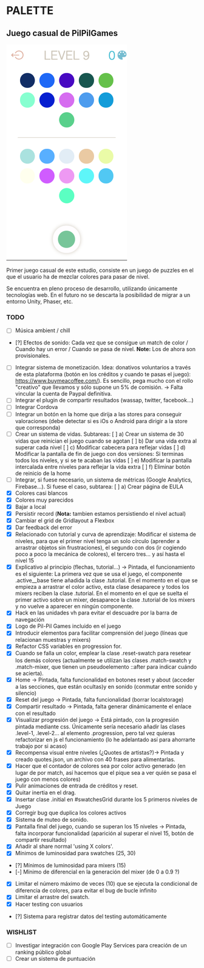 # PALETTE

## Juego casual de **PilPilGames**

![Screenshoot](./screenshoot.png)

Primer juego casual de este estudio, consiste en un juego de puzzles en el que el usuario ha de
mezclar colores para pasar de nivel.

Se encuentra en pleno proceso de desarrollo, utilizando únicamente tecnologías web. En el futuro no
se descarta la posibilidad de migrar a un entorno Unity, Phaser, etc.

### TODO

-   [ ] Música ambient / chill
-   [?] Efectos de sonido: Cada vez que se consigue un match de color / Cuando hay un error / Cuando se pasa de nivel. **Note:** Los de ahora son provisionales.
-   [ ] Integrar sistema de monetización. Idea: donativos voluntarios a través de esta plataforma (botón en los créditos y cuando te pasas el  juego): https://www.buymeacoffee.com/). Es sencillo, pega mucho con el rollo "creativo" que llevamos y sólo supone un 5% de comisión. -> Falta vincular la cuenta de Paypal definitiva.
-   [ ] Integrar el plugin de compartir resultados (wassap, twitter, facebook...)
-   [ ] Integrar Cordova
-   [ ] Integrar un botón en la home que dirija a las stores para conseguir valoraciones (debe detectar si es iOs o Android para dirigir a la store que corresponda)
-   [ ] Crear un sistema de vidas. Subtareas:
        [ ]  a) Crear un sistema de 30 vidas que reinician el juego cuando se agotan
        [ ]  b) Dar una vida extra al superar cada nivel
        [ ]  c) Modificar cabecera para reflejar vidas
        [ ]  d) Modificar la pantalla de fin de juego con dos versiones: Si terminas todos los niveles, y si se te acaban las vidas
        [ ]  e) Modificar la pantalla intercalada entre niveles para reflejar la vida extra
        [ ]  f) Eliminar botón de reinicio de la home  
-   [ ] Integrar, si fuese necesario, un sistema de métricas (Google Analytics, Firebase...). Si fuese el caso, subtarea:
        [ ]  a) Crear página de EULA
-   [x] Colores casi blancos
-   [x] Colores muy parecidos
-   [x] Bajar a local
-   [x] Persistir record (**Nota:** tambien estamos persistiendo el nivel actual)
-   [x] Cambiar el grid de Gridlayout a Flexbox
-   [x] Dar feedback del error
-   [x] Relacionado con tutorial y curva de aprendizaje: Modificar el sistema de niveles, para que
        el primer nivel tenga un solo círculo (aprender a arrastrar objetos sin frustraciones), el
        segundo con dos (ir cogiendo poco a poco la mecánica de colores), el tercero tres... y así
        hasta el nivel 15
-   [x] Explicativo al principio (flechas, tutorial...) -> Pintada, el funcionamiento es el
        siguiente: La primera vez que se usa el juego, el componente .active\_\_base tiene añadida
        la clase .tutorial. En el momento en el que se empieza a arrastrar el color activo, esta
        clase desaparece y todos los mixers reciben la clase .tutorial. En el momento en el que se
        suelta el primer activo sobre un mixer, desaparece la clase .tutorial de los mixers y no
        vuelve a aparecer en ningún componente.
-   [x] Hack en las unidades vh para evitar el descuadre por la barra de navegación
-   [x] Logo de Pil-Pil Games incluido en el juego
-   [X] Introducir elementos para facilitar comprensión del juego (líneas que relacionan muestras y mixers)
-   [x] Refactor CSS variables en progression for.
-   [x] Cuando se falla un color, emplear la clase .reset-swatch para resetear los demás colores (actualmente se utilizan las clases .match-swatch y .match-mixer, que tienen un pseudoelemento ::after para indicar cuándo se acierta).
-   [x] Home -> Pintada, falta funcionalidad en botones reset y about (acceder a las secciones, que están ocultas)y en sonido (conmutar entre sonido y silencio)
-   [x] Reset del juego -> Pintada, falta funcionalidad (borrar localstorage)
-   [x] Compartir resultado -> Pintada, falta generar dinámicamente el enlace con el resultado
-   [x] Visualizar progresión del juego -> Está pintado, con la progresión pintada mediante css. Únicamente sería necesario añadir las clases .level-1, .level-2... al elemento .progression, pero tal vez quieras refactorizar en js el funcionamiento (lo he adelantado así para ahorrarte trabajo por si acaso)
-   [x] Recompensa visual entre niveles (¿Quotes de artistas?)-> Pintada y creado quotes.json, un
        archivo con 40 frases para alimentarlas.
-   [x] Hacer que el contador de colores sea por color activo generado (en lugar de por match, así hacemos que el pique sea a ver quién se pasa el juego con menos colores)
-   [x] Pulir animaciones de entrada de créditos y reset.
-   [x] Quitar inertia en el drag.
-   [x] Insertar clase .initial en #swatchesGrid durante los 5 primeros niveles de Juego
-   [x] Corregir bug que duplica los colores activos
-	[x] Sistema de muteo de sonido.
-   [x] Pantalla final del juego, cuando se superan los 15 niveles -> Pintada, falta incorporar funcionalidad (aparición al superar el nivel 15, botón de compartir resultado)
-   [x] Añadir al share normal 'using X colors'.
-   [x] Mínimos de luminosidad para swatches (25, 30)
-	[?] Mínimos de luminosidad para mixers (15)
-   [-] Mínimo de diferencial en la generación del mixer (de 0 a 0.9 ?)
-   [x] Limitar el número máximo de veces (10) que se ejecuta la condicional de diferencia de
        colores, para evitar el bug de bucle infinito
-   [x] Limitar el arrastre del swatch.
-   [x] Hacer testing con usuarios
-   [?] Sistema para registrar datos del testing automáticamente

### WISHLIST
-   [ ] Investigar integración con Google Play Services para creación de un ranking público global
-   [ ] Crear un sistema de puntuación
